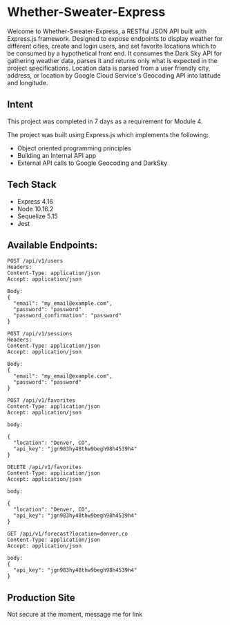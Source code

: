 # Whether-Sweater-Express

Welcome to Whether-Sweater-Express, a RESTful JSON API built with Express.js framework. Designed to expose endpoints to display weather for different cities, create and login users, and set favorite locations which to be consumed by a hypothetical front end. It consumes the Dark Sky API for gathering weather data, parses it and returns only what is expected in the project specifications. Location data is parsed from a user friendly city, address, or location by Google Cloud Service's Geocoding API into latitude and longitude.

## Intent
This project was completed in 7 days as a requirement for Module 4.

The project was built using Express.js which implements the following:

- Object oriented programming principles
- Building an Internal API app
- External API calls to Google Geocoding and DarkSky

## Tech Stack
- Express 4.16
- Node 10.16.2
- Sequelize 5.15
- Jest

## Available Endpoints:
```
POST /api/v1/users
Headers:
Content-Type: application/json
Accept: application/json

Body:
{
  "email": "my_email@example.com",
  "password": "password"
  "password_confirmation": "password"
}
```

```
POST /api/v1/sessions
Headers:
Content-Type: application/json
Accept: application/json

Body:
{
  "email": "my_email@example.com",
  "password": "password"
}
```

```
POST /api/v1/favorites
Content-Type: application/json
Accept: application/json

body:

{
  "location": "Denver, CO",
  "api_key": "jgn983hy48thw9begh98h4539h4"
}
```

```
DELETE /api/v1/favorites
Content-Type: application/json
Accept: application/json

body:

{
  "location": "Denver, CO",
  "api_key": "jgn983hy48thw9begh98h4539h4"
}
```

```
GET /api/v1/forecast?location=denver,co
Content-Type: application/json
Accept: application/json

body:
{
  "api_key": "jgn983hy48thw9begh98h4539h4"
}
```

## Production Site
Not secure at the moment, message me for link
